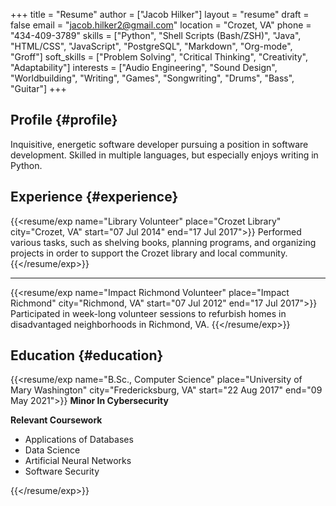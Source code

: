 +++
title = "Resume"
author = ["Jacob Hilker"]
layout = "resume"
draft = false
email = "jacob.hilker2@gmail.com"
location = "Crozet, VA"
phone = "434-409-3789"
skills = ["Python", "Shell Scripts (Bash/ZSH)", "Java", "HTML/CSS", "JavaScript", "PostgreSQL", "Markdown", "Org-mode", "Groff"]
soft_skills = ["Problem Solving", "Critical Thinking", "Creativity", "Adaptability"]
interests = ["Audio Engineering", "Sound Design", "Worldbuilding", "Writing", "Games", "Songwriting", "Drums", "Bass", "Guitar"]
+++

## Profile {#profile}

<div class="cvwrapper">
  <div></div>

Inquisitive, energetic software developer pursuing a position in software development. Skilled in multiple languages, but especially enjoys writing in Python.

</div>


## Experience {#experience}

<div class="cvwrapper">
  <div></div>

{{<resume/exp name="Library Volunteer" place="Crozet Library" city="Crozet, VA" start="07 Jul 2014" end="17 Jul 2017">}}
Performed various tasks, such as shelving books, planning programs, and organizing projects in order to support the Crozet library and local community.
{{</resume/exp>}}

<hr>

{{<resume/exp name="Impact Richmond Volunteer" place="Impact Richmond" city="Richmond, VA" start="07 Jul 2012" end="17 Jul 2017">}}
Participated in week-long volunteer sessions to refurbish homes in disadvantaged neighborhoods in Richmond, VA.
{{</resume/exp>}}

</div>


## Education {#education}

<div class="cvwrapper">
  <div></div>

{{<resume/exp name="B.Sc., Computer Science" place="University of Mary Washington" city="Fredericksburg, VA" start="22 Aug 2017" end="09 May 2021">}}
**Minor In Cybersecurity**

**Relevant Coursework**

-   Applications of Databases
-   Data Science
-   Artificial Neural Networks
-   Software Security

{{</resume/exp>}}

</div>